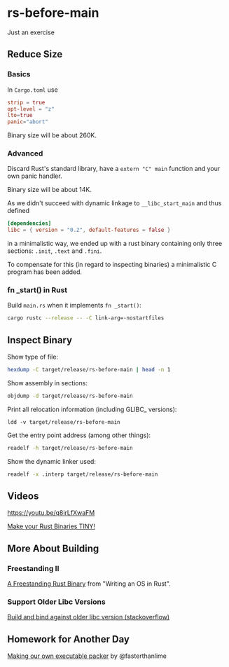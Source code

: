 # rs-before-main
Just an exercise

## Reduce Size
### Basics
In `Cargo.toml` use
```toml
strip = true
opt-level = "z"
lto=true
panic="abort"
```
Binary size will be about 260K.

### Advanced
Discard Rust's standard library, have a `extern "C" main` function and your own panic handler.

Binary size will be about 14K. 

As we didn't succeed with dynamic linkage to `__libc_start_main` and thus defined
```toml
[dependencies]
libc = { version = "0.2", default-features = false }
```
in a minimalistic way, we ended up with a rust binary containing only three sections:
 `.init`, `.text` and `.fini`.

To compensate for this (in regard to inspecting binaries) a minimalistic
C program has been added.

### fn _start() in Rust
Build `main.rs` when it implements `fn _start()`:
```bash
cargo rustc --release -- -C link-arg=-nostartfiles
```

## Inspect Binary
Show type of file:
```bash
hexdump -C target/release/rs-before-main | head -n 1
```
Show assembly in sections:
```bash
objdump -d target/release/rs-before-main
```
Print all relocation information (including GLIBC_ versions):
```
ldd -v target/release/rs-before-main
```
Get the entry point address (among other things):
```bash
readelf -h target/release/rs-before-main
```
Show the dynamic linker used:
```bash 
readelf -x .interp target/release/rs-before-main
```

## Videos
https://youtu.be/q8irLfXwaFM

[Make your Rust Binaries TINY!](https://youtu.be/b2qe3L4BX-Y)

## More About Building
### Freestanding II
[A Freestanding Rust Binary](https://os.phil-opp.com/freestanding-rust-binary/) from "Writing an OS in Rust".

### Support Older Libc Versions
[Build and bind against older libc version (stackoverflow)](https://stackoverflow.com/questions/63724484/build-and-bind-against-older-libc-version)

## Homework for Another Day
[Making our own executable packer](https://fasterthanli.me/series/making-our-own-executable-packer) by @fasterthanlime
